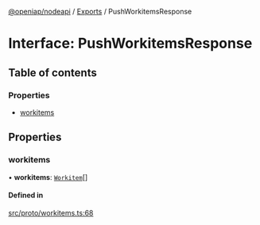 [@openiap/nodeapi](../README.md) / [Exports](../modules.md) / PushWorkitemsResponse

# Interface: PushWorkitemsResponse

## Table of contents

### Properties

- [workitems](PushWorkitemsResponse.md#workitems)

## Properties

### workitems

• **workitems**: [`Workitem`](../modules.md#workitem)[]

#### Defined in

[src/proto/workitems.ts:68](https://github.com/openiap/nodeapi/blob/a6b5438/src/proto/workitems.ts#L68)
